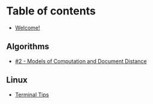 # Table of contents

* [Welcome!](README.md)

## Algorithms

* [\#2 - Models of Computation and Document Distance](algorithms/2-models-of-computation-and-document-distance.md)

## Linux

* [Terminal Tips](linux/terminal-tips.md)

